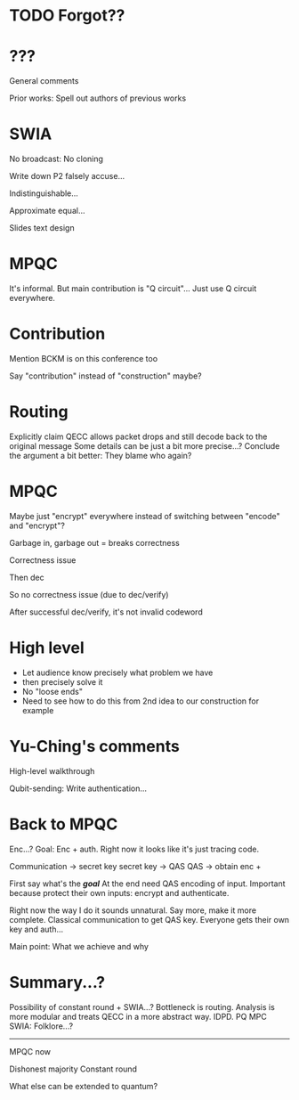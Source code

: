 # TODO Forgot??

# ???

General comments

Prior works:
Spell out authors of previous works

# SWIA

No broadcast: No cloning

Write down P2 falsely accuse...

Indistinguishable...

Approximate equal...

Slides text design

# MPQC

It's informal. But main contribution is "Q circuit"...
Just use Q circuit everywhere.

# Contribution

Mention BCKM is on this conference too

Say "contribution" instead of "construction" maybe?

# Routing

Explicitly claim QECC allows packet drops and still decode back to the original message
Some details can be just a bit more precise...?
Conclude the argument a bit better: They blame who again?

# MPQC

Maybe just "encrypt" everywhere instead of switching between "encode" and "encrypt"?

Garbage in, garbage out = breaks correctness

Correctness issue

Then dec

So no correctness issue (due to dec/verify)

After successful dec/verify, it's not invalid codeword

# High level
* Let audience know precisely what problem we have
* then precisely solve it
* No "loose ends"
* Need to see how to do this from 2nd idea to our construction for example

# Yu-Ching's comments

High-level walkthrough

Qubit-sending: Write authentication...

# Back to MPQC

Enc...? Goal: Enc + auth. Right now it looks like it's just tracing code.

Communication -> secret key
secret key -> QAS
QAS -> obtain enc + 

First say what's the ***goal***
At the end need QAS encoding of input.
Important because protect their own inputs: encrypt and authenticate.

Right now the way I do it sounds unnatural.
Say more, make it more complete.
Classical communication to get QAS key.
Everyone gets their own key and auth...

Main point: What we achieve and why

# Summary...?

Possibility of constant round + SWIA...? Bottleneck is routing.
Analysis is more modular and treats QECC in a more abstract way. IDPD.
PQ MPC SWIA: Folklore...?

-------------------

MPQC now

Dishonest majority
Constant round

What else can be extended to quantum?




